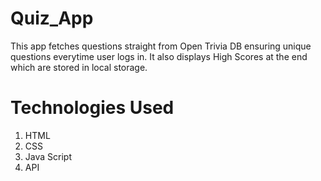 # Quiz_App
This app fetches questions straight from Open Trivia DB ensuring unique questions everytime user logs in.
It also displays High Scores at the end which are stored in local storage.

# Technologies Used 
1. HTML
2. CSS
3. Java Script
4. API

